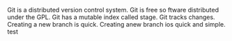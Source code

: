 Git is a distributed version control system.
Git is free so ftware distributed under the GPL.
Git has a mutable index called stage.
Git tracks changes.
Creating a new branch is quick.
Creating anew branch ios quick and simple.
test
